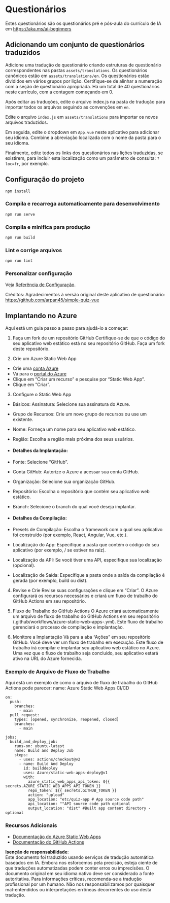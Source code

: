 # Questionários

Estes questionários são os questionários pré e pós-aula do currículo de IA em https://aka.ms/ai-beginners

## Adicionando um conjunto de questionários traduzidos

Adicione uma tradução de questionário criando estruturas de questionário correspondentes nas pastas `assets/translations`. Os questionários canônicos estão em `assets/translations/en`. Os questionários estão divididos em vários grupos por lição. Certifique-se de alinhar a numeração com a seção de questionário apropriada. Há um total de 40 questionários neste currículo, com a contagem começando em 0.

Após editar as traduções, edite o arquivo index.js na pasta de tradução para importar todos os arquivos seguindo as convenções em `en`.

Edite o arquivo `index.js` em `assets/translations` para importar os novos arquivos traduzidos.

Em seguida, edite o dropdown em `App.vue` neste aplicativo para adicionar seu idioma. Combine a abreviação localizada com o nome da pasta para o seu idioma.

Finalmente, edite todos os links dos questionários nas lições traduzidas, se existirem, para incluir esta localização como um parâmetro de consulta: `?loc=fr`, por exemplo.

## Configuração do projeto

```
npm install
```

### Compila e recarrega automaticamente para desenvolvimento

```
npm run serve
```

### Compila e minifica para produção

```
npm run build
```

### Lint e corrige arquivos

```
npm run lint
```

### Personalizar configuração

Veja [Referência de Configuração](https://cli.vuejs.org/config/).

Créditos: Agradecimentos à versão original deste aplicativo de questionário: https://github.com/arpan45/simple-quiz-vue

## Implantando no Azure

Aqui está um guia passo a passo para ajudá-lo a começar:

1. Faça um fork de um repositório GitHub
Certifique-se de que o código do seu aplicativo web estático está no seu repositório GitHub. Faça um fork deste repositório.

2. Crie um Azure Static Web App
- Crie uma [conta Azure](http://azure.microsoft.com)
- Vá para o [portal do Azure](https://portal.azure.com) 
- Clique em “Criar um recurso” e pesquise por “Static Web App”.
- Clique em “Criar”.

3. Configure o Static Web App
- Básicos: Assinatura: Selecione sua assinatura do Azure.
- Grupo de Recursos: Crie um novo grupo de recursos ou use um existente.
- Nome: Forneça um nome para seu aplicativo web estático.
- Região: Escolha a região mais próxima dos seus usuários.

- #### Detalhes da Implantação:
- Fonte: Selecione “GitHub”.
- Conta GitHub: Autorize o Azure a acessar sua conta GitHub.
- Organização: Selecione sua organização GitHub.
- Repositório: Escolha o repositório que contém seu aplicativo web estático.
- Branch: Selecione o branch do qual você deseja implantar.

- #### Detalhes da Compilação:
- Presets de Compilação: Escolha o framework com o qual seu aplicativo foi construído (por exemplo, React, Angular, Vue, etc.).
- Localização do App: Especifique a pasta que contém o código do seu aplicativo (por exemplo, / se estiver na raiz).
- Localização da API: Se você tiver uma API, especifique sua localização (opcional).
- Localização de Saída: Especifique a pasta onde a saída da compilação é gerada (por exemplo, build ou dist).

4. Revise e Crie
Revise suas configurações e clique em “Criar”. O Azure configurará os recursos necessários e criará um fluxo de trabalho do GitHub Actions em seu repositório.

5. Fluxo de Trabalho do GitHub Actions
O Azure criará automaticamente um arquivo de fluxo de trabalho do GitHub Actions em seu repositório (.github/workflows/azure-static-web-apps-<name>.yml). Este fluxo de trabalho gerenciará o processo de compilação e implantação.

6. Monitore a Implantação
Vá para a aba “Ações” em seu repositório GitHub.
Você deve ver um fluxo de trabalho em execução. Este fluxo de trabalho irá compilar e implantar seu aplicativo web estático no Azure.
Uma vez que o fluxo de trabalho seja concluído, seu aplicativo estará ativo na URL do Azure fornecida.

### Exemplo de Arquivo de Fluxo de Trabalho

Aqui está um exemplo de como o arquivo de fluxo de trabalho do GitHub Actions pode parecer:
name: Azure Static Web Apps CI/CD
```
on:
  push:
    branches:
      - main
  pull_request:
    types: [opened, synchronize, reopened, closed]
    branches:
      - main

jobs:
  build_and_deploy_job:
    runs-on: ubuntu-latest
    name: Build and Deploy Job
    steps:
      - uses: actions/checkout@v2
      - name: Build And Deploy
        id: builddeploy
        uses: Azure/static-web-apps-deploy@v1
        with:
          azure_static_web_apps_api_token: ${{ secrets.AZURE_STATIC_WEB_APPS_API_TOKEN }}
          repo_token: ${{ secrets.GITHUB_TOKEN }}
          action: "upload"
          app_location: "etc/quiz-app # App source code path"
          api_location: ""API source code path optional
          output_location: "dist" #Built app content directory - optional
```

### Recursos Adicionais
- [Documentação do Azure Static Web Apps](https://learn.microsoft.com/azure/static-web-apps/getting-started)
- [Documentação do GitHub Actions](https://docs.github.com/actions/use-cases-and-examples/deploying/deploying-to-azure-static-web-app)

**Isenção de responsabilidade**:  
Este documento foi traduzido usando serviços de tradução automática baseados em IA. Embora nos esforcemos pela precisão, esteja ciente de que traduções automatizadas podem conter erros ou imprecisões. O documento original em seu idioma nativo deve ser considerado a fonte autoritativa. Para informações críticas, recomenda-se a tradução profissional por um humano. Não nos responsabilizamos por quaisquer mal-entendidos ou interpretações errôneas decorrentes do uso desta tradução.